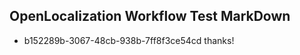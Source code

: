 ## OpenLocalization Workflow Test MarkDown
* b152289b-3067-48cb-938b-7ff8f3ce54cd thanks!

<!--HONumber=Sep16_HO1-->


